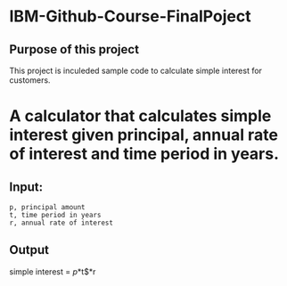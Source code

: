 # IBM-Github-Course-FinalPoject

## Purpose of this project
This project is inculeded sample code to calculate simple interest for customers.

# A calculator that calculates simple interest given principal, annual rate of interest and time period in years.

## Input:
    p, principal amount
    t, time period in years
    r, annual rate of interest
## Output
   simple interest = $p$*t$*r
